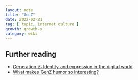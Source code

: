 ```yaml
---
layout: note
title: "GenZ"
date: 2022-02-21
tag: [ topic, internet culture ]
growth: growth-x
category: wiki
---
```


## Further reading 

- [Generation Z: Identity and expression in the digital world](https://medium.com/@bvatere/generation-z-identity-and-expression-in-the-digital-world-50d2b28df829)
- [What makes GenZ humor so interesting?](https://www.youtube.com/watch?v=a1LyTThf7V0&t=515s)